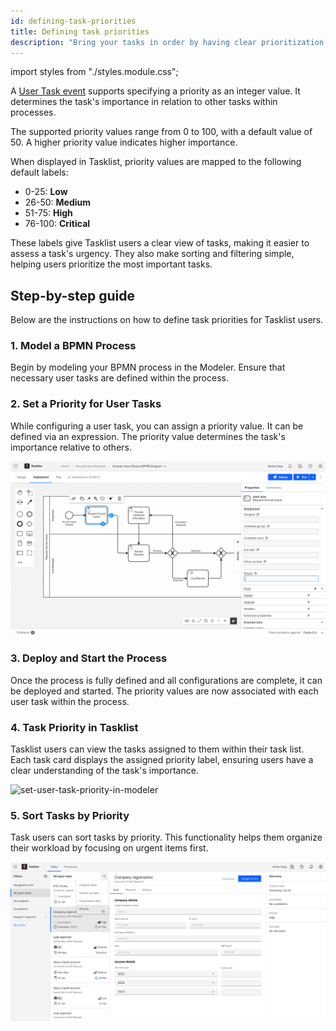 ```yaml
---
id: defining-task-priorities
title: Defining task priorities
description: "Bring your tasks in order by having clear prioritization."
---
```


import styles from "./styles.module.css";

A [User Task event](/docs/next/components/modeler/bpmn/user-tasks) supports specifying a priority as an integer value. It determines the task's importance in relation to other tasks within processes.

The supported priority values range from 0 to 100, with a default value of 50. A higher priority value indicates higher importance.

When displayed in Tasklist, priority values are mapped to the following default labels:

- 0-25: **Low**
- 26-50: **Medium**
- 51-75: **High**
- 76-100: **Critical**

These labels give Tasklist users a clear view of tasks, making it easier to assess a task's urgency. They also make sorting and filtering simple, helping users prioritize the most important tasks.

## Step-by-step guide

Below are the instructions on how to define task priorities for Tasklist users.

### 1. Model a BPMN Process

Begin by modeling your BPMN process in the Modeler. Ensure that necessary user tasks are defined within the process.

### 2. Set a Priority for User Tasks

While configuring a user task, you can assign a priority value. It can be defined via an expression.
The priority value determines the task's importance relative to others.

![set-user-task-priority-in-modeler](img/modeler-user-task-priority.jpg)

### 3. Deploy and Start the Process

Once the process is fully defined and all configurations are complete, it can be deployed and started. The priority values are now associated with each user task within the process.

### 4. Task Priority in Tasklist

Tasklist users can view the tasks assigned to them within their task list. Each task card displays the assigned priority label, ensuring users have a clear understanding of the task's importance.

![set-user-task-priority-in-modeler](img/tasklist–tasks-with-priority.jpg)

### 5. Sort Tasks by Priority

Task users can sort tasks by priority. This functionality helps them organize their workload by focusing on urgent items first.

![set-user-task-priority-in-modeler](img/tasklist-tasks-with-priority-sorting.jpg)
